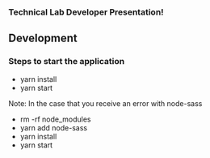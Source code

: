### Technical Lab Developer Presentation! 


## Development 


### Steps to start the application 

- yarn install 
- yarn start 


Note: In the case that you receive an error with node-sass

- rm -rf node_modules 
- yarn add node-sass 
- yarn install 
- yarn start




